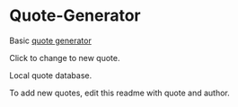 # Quote-Generator

Basic <a href = 'http://savagewilliam.github.io/Quote-Generator/'> quote generator </a>

Click to change to new quote.

Local quote database.

To add new quotes, edit this readme with quote and author.


